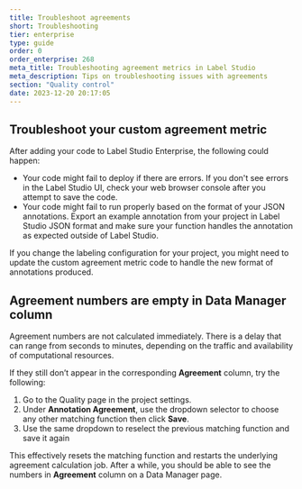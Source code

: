 ```yaml
---
title: Troubleshoot agreements
short: Troubleshooting
tier: enterprise
type: guide
order: 0
order_enterprise: 268
meta_title: Troubleshooting agreement metrics in Label Studio
meta_description: Tips on troubleshooting issues with agreements
section: "Quality control"
date: 2023-12-20 20:17:05
---
```


## Troubleshoot your custom agreement metric

After adding your code to Label Studio Enterprise, the following could happen:

- Your code might fail to deploy if there are errors. If you don't see errors in the Label Studio UI, check your web browser console after you attempt to save the code.
- Your code might fail to run properly based on the format of your JSON annotations. Export an example annotation from your project in Label Studio JSON format and make sure your function handles the annotation as expected outside of Label Studio. 

If you change the labeling configuration for your project, you might need to update the custom agreement metric code to handle the new format of annotations produced.


## Agreement numbers are empty in Data Manager column

Agreement numbers are not calculated immediately. There is a delay that can range from seconds to minutes, depending on the traffic and availability of computational resources.

If they still don’t appear in the corresponding **Agreement** column, try the following:

1. Go to the Quality page in the project settings.  
2. Under **Annotation Agreement**, use the dropdown selector to choose any other matching function then click **Save**.
3. Use the same dropdown to reselect the previous matching function and save it again

This effectively resets the matching function and restarts the underlying agreement calculation job. After a while, you should be able to see the numbers in **Agreement** column on a Data Manager page.